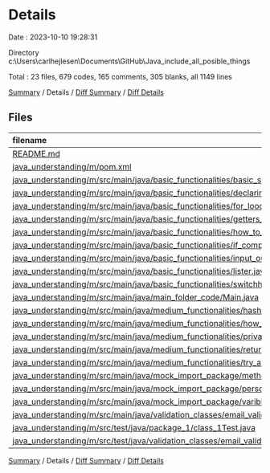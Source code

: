 # Details

Date : 2023-10-10 19:28:31

Directory c:\\Users\\carlhejlesen\\Documents\\GitHub\\Java_include_all_posible_things

Total : 23 files,  679 codes, 165 comments, 305 blanks, all 1149 lines

[Summary](results.md) / Details / [Diff Summary](diff.md) / [Diff Details](diff-details.md)

## Files
| filename | language | code | comment | blank | total |
| :--- | :--- | ---: | ---: | ---: | ---: |
| [README.md](/README.md) | Markdown | 107 | 0 | 81 | 188 |
| [java_understanding/m/pom.xml](/java_understanding/m/pom.xml) | XML | 27 | 0 | 6 | 33 |
| [java_understanding/m/src/main/java/basic_functionalities/basic_stuff.java](/java_understanding/m/src/main/java/basic_functionalities/basic_stuff.java) | Java | 3 | 0 | 5 | 8 |
| [java_understanding/m/src/main/java/basic_functionalities/declaring_types.java](/java_understanding/m/src/main/java/basic_functionalities/declaring_types.java) | Java | 10 | 12 | 5 | 27 |
| [java_understanding/m/src/main/java/basic_functionalities/for_looops.java](/java_understanding/m/src/main/java/basic_functionalities/for_looops.java) | Java | 18 | 1 | 6 | 25 |
| [java_understanding/m/src/main/java/basic_functionalities/getters_and_setters.java](/java_understanding/m/src/main/java/basic_functionalities/getters_and_setters.java) | Java | 36 | 21 | 10 | 67 |
| [java_understanding/m/src/main/java/basic_functionalities/how_to_methods.java](/java_understanding/m/src/main/java/basic_functionalities/how_to_methods.java) | Java | 22 | 1 | 17 | 40 |
| [java_understanding/m/src/main/java/basic_functionalities/if_comparisons.java](/java_understanding/m/src/main/java/basic_functionalities/if_comparisons.java) | Java | 41 | 3 | 12 | 56 |
| [java_understanding/m/src/main/java/basic_functionalities/input_output_scanner.java](/java_understanding/m/src/main/java/basic_functionalities/input_output_scanner.java) | Java | 59 | 14 | 19 | 92 |
| [java_understanding/m/src/main/java/basic_functionalities/lister.java](/java_understanding/m/src/main/java/basic_functionalities/lister.java) | Java | 22 | 22 | 15 | 59 |
| [java_understanding/m/src/main/java/basic_functionalities/switchh.java](/java_understanding/m/src/main/java/basic_functionalities/switchh.java) | Java | 31 | 0 | 3 | 34 |
| [java_understanding/m/src/main/java/main_folder_code/Main.java](/java_understanding/m/src/main/java/main_folder_code/Main.java) | Java | 17 | 3 | 9 | 29 |
| [java_understanding/m/src/main/java/medium_functionalities/hashmap.java](/java_understanding/m/src/main/java/medium_functionalities/hashmap.java) | Java | 41 | 13 | 17 | 71 |
| [java_understanding/m/src/main/java/medium_functionalities/how_import_works.java](/java_understanding/m/src/main/java/medium_functionalities/how_import_works.java) | Java | 13 | 11 | 7 | 31 |
| [java_understanding/m/src/main/java/medium_functionalities/private_public_explained.java](/java_understanding/m/src/main/java/medium_functionalities/private_public_explained.java) | Java | 7 | 13 | 7 | 27 |
| [java_understanding/m/src/main/java/medium_functionalities/return_methods.java](/java_understanding/m/src/main/java/medium_functionalities/return_methods.java) | Java | 54 | 2 | 14 | 70 |
| [java_understanding/m/src/main/java/medium_functionalities/try_and_catch_throw.java](/java_understanding/m/src/main/java/medium_functionalities/try_and_catch_throw.java) | Java | 35 | 24 | 14 | 73 |
| [java_understanding/m/src/main/java/mock_import_package/methods_to_import.java](/java_understanding/m/src/main/java/mock_import_package/methods_to_import.java) | Java | 26 | 0 | 9 | 35 |
| [java_understanding/m/src/main/java/mock_import_package/person.java](/java_understanding/m/src/main/java/mock_import_package/person.java) | Java | 15 | 1 | 5 | 21 |
| [java_understanding/m/src/main/java/mock_import_package/varibles_to_import.java](/java_understanding/m/src/main/java/mock_import_package/varibles_to_import.java) | Java | 8 | 5 | 7 | 20 |
| [java_understanding/m/src/main/java/validation_classes/email_validation.java](/java_understanding/m/src/main/java/validation_classes/email_validation.java) | Java | 21 | 3 | 5 | 29 |
| [java_understanding/m/src/test/java/package_1/class_1Test.java](/java_understanding/m/src/test/java/package_1/class_1Test.java) | Java | 26 | 10 | 13 | 49 |
| [java_understanding/m/src/test/java/validation_classes/email_validationTest.java](/java_understanding/m/src/test/java/validation_classes/email_validationTest.java) | Java | 40 | 6 | 19 | 65 |

[Summary](results.md) / Details / [Diff Summary](diff.md) / [Diff Details](diff-details.md)
